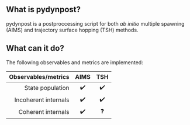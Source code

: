## What is pydynpost? 

pydynpost is a postproccessing script for both *ab initio* multiple spawning (AIMS) and trajectory surface hopping (TSH) methods.

## What can it do?

The following observables and metrics are implemented:

| **Observables/metrics** |      **AIMS**      |      **TSH**       |
|------------------------:|:------------------:|:------------------:|
| State population        | :heavy_check_mark: | :heavy_check_mark: |
| Incoherent internals    | :heavy_check_mark: | :heavy_check_mark: |
| Coherent internals      | :heavy_check_mark: | :question: |
